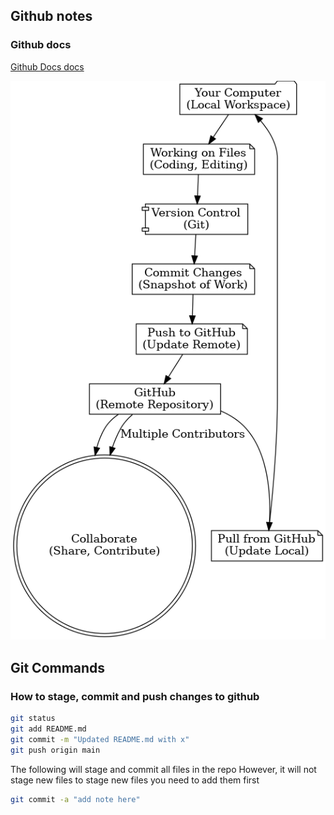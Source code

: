 ## Github notes

### Github docs
[Github Docs docs](https://docs.github.com/en/get-started)

![GitHub Conceptual Diagram](github_conceptual_diagram.png)

## Git Commands
### How to stage, commit and push changes to github

```bash
git status
git add README.md
git commit -m "Updated README.md with x"
git push origin main

```

The following will stage and commit all files in the repo
However, it will not stage new files
to stage new files you need to add them first

```bash
git commit -a "add note here"
```
